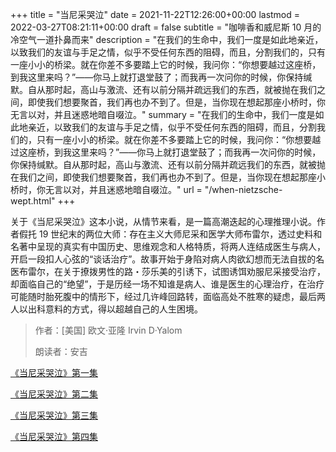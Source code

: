 +++
title = "当尼采哭泣"
date = 2021-11-22T12:26:00+00:00
lastmod = 2022-03-27T08:21:11+00:00
draft = false
subtitle = "咖啡香和威尼斯 10 月的冷空气一道扑鼻而来"
description = "在我们的生命中，我们一度是如此地亲近，以致我们的友谊与手足之情，似乎不受任何东西的阻碍，而且，分割我们的，只有一座小小的桥梁。就在你差不多要踏上它的时候，我问你：“你想要越过这座桥，到我这里来吗？”——你马上就打退堂鼓了；而我再一次问你的时候，你保持缄默。自从那时起，高山与激流、还有以前分隔并疏远我们的东西，就被抛在我们之间，即使我们想要聚首，我们再也办不到了。但是，当你现在想起那座小桥时，你无言以对，并且迷惑地暗自啜泣。"
summary = "在我们的生命中，我们一度是如此地亲近，以致我们的友谊与手足之情，似乎不受任何东西的阻碍，而且，分割我们的，只有一座小小的桥梁。就在你差不多要踏上它的时候，我问你：“你想要越过这座桥，到我这里来吗？”——你马上就打退堂鼓了；而我再一次问你的时候，你保持缄默。自从那时起，高山与激流、还有以前分隔并疏远我们的东西，就被抛在我们之间，即使我们想要聚首，我们再也办不到了。但是，当你现在想起那座小桥时，你无言以对，并且迷惑地暗自啜泣。"
url = "/when-nietzsche-wept.html"
+++

关于《当尼采哭泣》这本小说，从情节来看，是一篇高潮迭起的心理推理小说。作者假托
19 世纪末的两位大师：存在主义大师尼采和医学大师布雷尔，透过史料和名著中呈现的真实有中国历史、思维观念和人格特质，将两人连结成医生与病人，开启一段扣人心弦的“谈话治疗”。故事开始于身陷对病人肉欲幻想而无法自拔的名医布雷尔，在关于撩拨男性的路・莎乐美的引诱下，试图诱饵劝服尼采接受治疗，却面临自己的“绝望”，于是历经一场不知谁是病人、谁是医生的心理治疗，在治疗可能随时胎死腹中的情形下，经过几许峰回路转，面临高处不胜寒的疑虑，最后两人以出科意料的方式，得以超越自己的人生困境。

> 作者：[美国] 欧文·亚隆 Irvin D·Yalom
>
> 朗读者：安吉

[《当尼采哭泣》第一集](./when-nietzsche-wept-1.html)

[《当尼采哭泣》第二集](./when-nietzsche-wept-2.html)

[《当尼采哭泣》第三集](./when-nietzsche-wept-3.html)

[《当尼采哭泣》第四集](./when-nietzsche-wept-4.html)